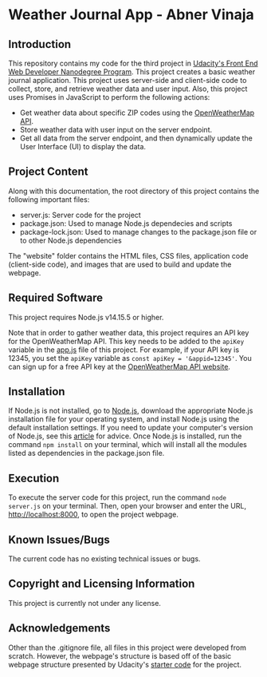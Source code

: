 # Weather Journal App - Abner Vinaja

## Introduction
This repository contains my code for the third project in [Udacity's Front End Web Developer Nanodegree Program](https://www.udacity.com/course/front-end-web-developer-nanodegree--nd0011). This project creates a basic weather journal application.
This project uses server-side and client-side code to collect, store, and retrieve weather data and user input.
Also, this project uses Promises in JavaScript to perform the following actions:
- Get weather data about specific ZIP codes using the [OpenWeatherMap API](https://openweathermap.org/api).
- Store weather data with user input on the server endpoint.
- Get all data from the server endpoint, and then dynamically update the User Interface (UI) to display the data.

## Project Content
Along with this documentation, the root directory of this project contains the following important files:
- server.js: Server code for the project
- package.json: Used to manage Node.js dependecies and scripts
- package-lock.json: Used to manage changes to the package.json file or to other Node.js dependencies

The "website" folder contains the HTML files, CSS files, application code (client-side code), and images
that are used to build and update the webpage.

## Required Software
This project requires Node.js v14.15.5 or higher.

Note that in order to gather weather data, this project requires an API key for the OpenWeatherMap API.
This key needs to be added to the `apiKey` variable in the [app.js](./website/js/app.js) file of this project.
For example, if your API key is 12345, you set the `apiKey` variable as `const apiKey = '&appid=12345'`.
You can sign up for a free API key at the [OpenWeatherMap API website](https://openweathermap.org/api).

## Installation
If Node.js is not installed, go to [Node.js](https://nodejs.org/en/), download the
appropriate Node.js installation file for your operating system, and install Node.js using the default
installation settings. If you need to update your computer's version of Node.js, see this [article](https://www.whitesourcesoftware.com/free-developer-tools/blog/update-node-js/) for advice.
Once Node.js is installed, run the command `npm install` on your terminal, which will install all the modules
listed as dependencies in the package.json file.

## Execution
To execute the server code for this project, run the command `node server.js` on your terminal.
Then, open your browser and enter the URL, [http://localhost:8000](http://localhost:8000), to open the project webpage.

## Known Issues/Bugs
The current code has no existing technical issues or bugs.

## Copyright and Licensing Information
This project is currently not under any license.

## Acknowledgements
Other than the .gitignore file, all files in this project were developed from scratch. However, the webpage's structure is based off of the
basic webpage structure presented by Udacity's [starter code](https://github.com/udacity/fend/tree/refresh-2019/projects/weather-journal-app) for the project.
